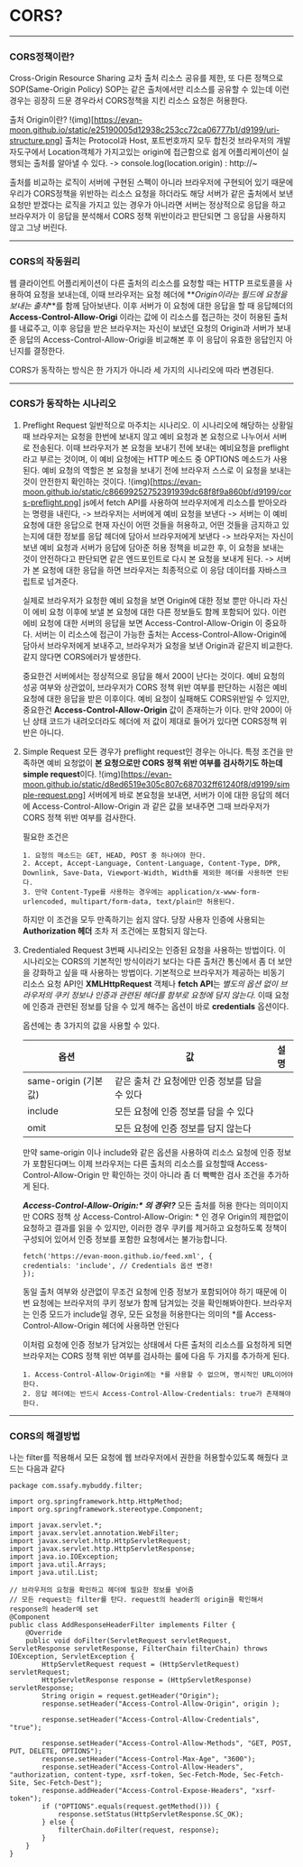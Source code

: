 # CORS?

---

### CORS정책이란?

Cross-Origin Resource Sharing
교차 출처 리소스 공유를 제한, 또 다른 정책으로 SOP(Same-Origin Policy) SOP는 같은 출처에서만 리소스를 공유할 수 있는데 이런경우는 굉장히 드문 경우라서 CORS정책을 지킨 리소스 요청은 허용한다.

출처 Origin이란?
!(img)[https://evan-moon.github.io/static/e25190005d12938c253cc72ca06777b1/d9199/uri-structure.png]
출처는 Protocol과 Host, 포트번호까지 모두 합친것
브라우저의 개발자도구에서 Location객체가 가지고있는 origin에 접근함으로 쉽게 어플리케이션이 실행되는 출처를 알아낼 수 있다. -> console.log(location.origin) : http://~

출처를 비교하는 로직이 서버에 구현된 스펙이 아니라 브라우저에 구현되어 있기 때문에
우리가 CORS정책을 위반하는 리소스 요청을 하더라도 해당 서버가 같은 출처에서 보낸 요청만 받겠다는 로직을 가지고 있는 경우가 아니라면 서버는 정상적으로 응답을 하고
브라우저가 이 응답을 분석해서 CORS 정책 위반이라고 판단되면 그 응답을 사용하지 않고 그냥 버린다.

---

### CORS의 작동원리

웹 클라이언트 어플리케이션이 다른 출처의 리소스를 요청할 때는 HTTP 프로토콜을 사용하여 요청을 보내는데,
이때 브라우저는 요청 헤더에 **_Origin이라는 필드에 요청을 보내는 출처_**를 함께 담아보낸다.
이후 서버가 이 요청에 대한 응답을 할 때 응답헤더의 **Access-Control-Allow-Origi** 이라는 값에 이 리소스를 접근하는 것이 허용된 출처 를 내료주고, 이후 응답을 받은 브라우저는 자신이 보냈던 요청의 Origin과 서버가 보내준 응답의 Access-Control-Allow-Origi을 비교해본 후 이 응답이 유효한 응답인지 아닌지를 결정한다.

CORS가 동작하는 방식은 한 가지가 아니라 세 가지의 시나리오에 따라 변경된다.

---

### CORS가 동작하는 시나리오

1.  Preflight Request
    일반적으로 마주치는 시나리오.
    이 시나리오에 해당하는 상황일 때 브라우저는 요청을 한번에 보내지 않고 예비 요청과 본 요청으로 나누어서 서버로 전송된다.
    이때 브라우저가 본 요청을 보내기 전에 보내는 예비요청을 preflight라고 부르는 것이며, 이 예비 요청에는 HTTP 메소드 중 OPTIONS 메소드가 사용된다.
    예비 요청의 역할은 본 요청을 보내기 전에 브라우저 스스로 이 요청을 보내는 것이 안전한지 확인하는 것이다.
    !(img)[https://evan-moon.github.io/static/c86699252752391939dc68f8f9a860bf/d9199/cors-preflight.png]
    js에서 fetch API를 사용하여 브라우저에게 리소스를 받아오라는 명령을 내린다, -> 브라우저는 서버에게 예비 요청을 보낸다 -> 서버는 이 예비 요청에 대한 응답으로 현재 자신이 어떤 것들을 허용하고, 어떤 것들을 금지하고 있는지에 대한 정보를 응답 헤더에 담아서 브라우저에게 보낸다 -> 브라우저는 자신이 보낸 예비 요청과 서버가 응답에 담아준 허용 정책을 비교한 후, 이 요청을 보내는 것이 안전하다고 판단되면 같은 엔드포인트로 다시 본 요청을 보내게 된다. -> 서버가 본 요청에 대한 응답을 하면 브라우저는 최종적으로 이 응담 데이터를 자바스크립트로 넘겨준다.

    실제로 브라우저가 요청한 예비 요청을 보면 Origin에 대한 정보 뿐만 아니라 자신이 에비 요청 이후에 보낼 본 요청에 대한 다른 정보들도 함께 포함되어 있다.
    이런 에비 요청에 대한 서버의 응답을 보면 Access-Control-Allow-Origin 이 중요하다. 서버는 이 리소스에 접근이 가능한 출처는 Access-Control-Allow-Origin에 담아서 브라우저에게 보내주고, 브라우저가 요청을 보낸 Origin과 같은지 비교한다.
    같지 않다면 CORS에러가 발생한다.

    중요한건 서버에서는 정상적으로 응답을 해서 200이 난다는 것이다.
    예비 요청의 성공 여부와 상관없이, 브라우저가 CORS 정책 위반 여부를 판단하는 시점은 예비 요청에 대한 응답을 받은 이후이다.
    예비 요청이 실패해도 CORS위반일 수 있지만, 중요한건 **Access-Control-Allow-Origin** 값이 존재하는가 이다. 만약 200이 아닌 상태 코드가 내려오더라도 헤더에 저 값이 제대로 들어가 있다면 CORS정책 위반은 아니다.

2.  Simple Request
    모든 경우가 preflight request인 경우는 아니다. 특정 조건을 만족하면 예비 요청없이 **본 요청으로만 CORS 정책 위반 여부를 검사하기도 하는데 simple request**이다.
    !(img)[https://evan-moon.github.io/static/d8ed6519e305c807c687032ff61240f8/d9199/simple-request.png]
    서버에게 바로 본요청을 보내면, 서버가 이에 대한 응답의 헤더에 Access-Control-Allow-Origin 과 같은 값을 보내주면 그때 브라우저가 CORS 정책 위반 여부를 검사한다.

    필요한 조건은

    ```
    1. 요청의 메소드는 GET, HEAD, POST 중 하나여야 한다.
    2. Accept, Accept-Language, Content-Language, Content-Type, DPR, Downlink, Save-Data, Viewport-Width, Width를 제외한 헤더를 사용하면 안된다.
    3. 만약 Content-Type를 사용하는 경우에는 application/x-www-form-urlencoded, multipart/form-data, text/plain만 허용된다.
    ```

    하지만 이 조건을 모두 만족하기는 쉽지 않다.
    당장 사용자 인증에 사용되는 **Authorization 헤더** 조차 저 조건에는 포함되지 않는다.

3.  Credentialed Request
    3번째 시나리오는 인증된 요청을 사용하는 방법이다. 이 시나리오는 CORS의 기본적인 방식이라기 보다는 다른 출처간 통신에서 좀 더 보안을 강화하고 싶을 때 사용하는 방법이다.
    기본적으로 브라우저가 제공하는 비동기 리소스 요청 API인 **XMLHttpRequest** 객체나 **fetch API**는 _별도의 옵션 없이 브라우저의 쿠키 정보나 인증과 관련된 헤더를 함부로 요청에 담지 않는다._ 이때 요청에 인증과 관련된 정보를 담을 수 있게 해주는 옵션이 바로 **credentials** 옵션이다.

    옵션에는 총 3가지의 값을 사용할 수 있다.

    | 옵션                 | 값                                             | 설명 |
    | -------------------- | ---------------------------------------------- | ---- |
    | same-origin (기본값) | 같은 출처 간 요청에만 인증 정보를 담을 수 있다 |
    | include              | 모든 요청에 인증 정보를 담을 수 있다           |
    | omit                 | 모든 요청에 인증 정보를 담지 않는다            |

    만약 same-origin 이나 include와 같은 옵션을 사용하여 리소스 요청에 인증 정보가 포함된다며느 이제 브라우저는 다른 출처의 리소스를 요청할때 Access-Control-Allow-Origin 만 확인하는 것이 아니라 좀 더 빡빡한 검사 조건을 추가하게 된다.

    **_Access-Control-Allow-Origin:\* 의 경우!?_**
    모든 출처를 허용 한다는 의미이지만 CORS 정책 상 Access-Control-Allow-Origin: \* 인 경우 Origin의 제한없이 요청하고 결과를 읽을 수 있지만, 이러한 경우 쿠키를 제거하고 요청하도록 정책이 구성되어 있어서 인증 정보를 포함한 요청에서는 불가능합니다.

    ```
    fetch('https://evan-moon.github.io/feed.xml', {
    credentials: 'include', // Credentials 옵션 변경!
    });
    ```

    동일 출처 여부와 상관없이 무조건 요청에 인증 정보가 포함되어야 하기 때문에 이번 요청에는 브라우저의 쿠키 정보가 함께 담겨있는 것을 확인해봐야한다.
    브라우저는 인증 모드가 include일 경우, 모든 요청을 허용한다는 의미의 \*를 Access-Control-Allow-Origin 헤더에 사용하면 안된다

    이처럼 요청에 인증 정보가 담겨있는 상태에서 다른 출처의 리소스를 요청하게 되면 브라우저는 CORS 정책 위반 여부를 검사하는 룰에 다음 두 가지를 추가하게 된다.

    ```
    1. Access-Control-Allow-Origin에는 *를 사용할 수 없으며, 명시적인 URL이어야한다.
    2. 응답 헤더에는 반드시 Access-Control-Allow-Credentials: true가 존재해야한다.
    ```

---

### CORS의 해결방법

나는 filter를 적용해서 모든 요청에 웹 브라우저에서 권한을 허용할수있도록 해줬다
코드는 다음과 같다

```
package com.ssafy.mybuddy.filter;

import org.springframework.http.HttpMethod;
import org.springframework.stereotype.Component;

import javax.servlet.*;
import javax.servlet.annotation.WebFilter;
import javax.servlet.http.HttpServletRequest;
import javax.servlet.http.HttpServletResponse;
import java.io.IOException;
import java.util.Arrays;
import java.util.List;

// 브라우저의 요청을 확인하고 헤더에 필요한 정보를 넣어줌
// 모든 request는 filter를 탄다. request의 header의 origin을 확인해서 response의 header에 set
@Component
public class AddResponseHeaderFilter implements Filter {
    @Override
    public void doFilter(ServletRequest servletRequest, ServletResponse servletResponse, FilterChain filterChain) throws IOException, ServletException {
        HttpServletRequest request = (HttpServletRequest) servletRequest;
        HttpServletResponse response = (HttpServletResponse) servletResponse;
        String origin = request.getHeader("Origin");
        response.setHeader("Access-Control-Allow-Origin", origin );

        response.setHeader("Access-Control-Allow-Credentials", "true");

        response.setHeader("Access-Control-Allow-Methods", "GET, POST, PUT, DELETE, OPTIONS");
        response.setHeader("Access-Control-Max-Age", "3600");
        response.setHeader("Access-Control-Allow-Headers", "authorization, content-type, xsrf-token, Sec-Fetch-Mode, Sec-Fetch-Site, Sec-Fetch-Dest");
        response.addHeader("Access-Control-Expose-Headers", "xsrf-token");
        if ("OPTIONS".equals(request.getMethod())) {
            response.setStatus(HttpServletResponse.SC_OK);
        } else {
            filterChain.doFilter(request, response);
        }
    }
}

```
